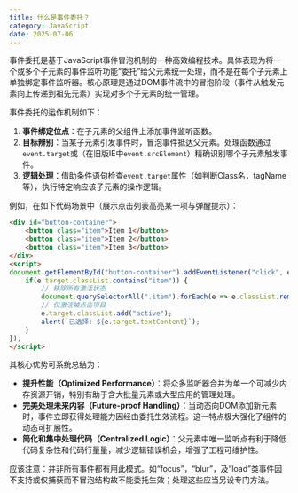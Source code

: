 ```yaml
---
title: 什么是事件委托？
category: JavaScript
date: 2025-07-06
---
```

事件委托是基于JavaScript事件冒泡机制的一种高效编程技术。具体表现为将一个或多个子元素的事件监听功能“委托”给父元素统一处理，而不是在每个子元素上单独绑定事件监听器。核心原理是通过DOM事件流中的冒泡阶段（事件从触发元素向上传递到祖先元素）实现对多个子元素的统一管理。  

事件委托的运作机制如下：  
1. **事件绑定位点**：在子元素的父组件上添加事件监听函数。  
2. **目标辨别**：当某子元素引发事件时，冒泡事件抵达父元素。处理函数通过`event.target`或（在旧版IE中`event.srcElement`）精确识别哪个子元素触发事件。  
3. **逻辑处理**：借助条件语句检查`event.target`属性（如判断Class名，tagName等），执行特定响应该子元素的操作逻辑。  

例如，在如下代码场景中（展示点击列表高亮某一项与弹醒提示）：  
```html
<div id="button-container">
    <button class="item">Item 1</button>
    <button class="item">Item 2</button>
    <button class="item">Item 3</button>
</div>
<script>
document.getElementById("button-container").addEventListener("click", e => {
    if(e.target.classList.contains("item")) {
        // 移除所有激活状态
        document.querySelectorAll(".item").forEach(e => e.classList.remove("active"));
        // 仅激活被点击项目
        e.target.classList.add("active");
        alert(`已选择: ${e.target.textContent}`);
    }
});
</script>
```  

其核心优势可系统总结为：  
- **提升性能（Optimized Performance）**：将众多监听器合并为单一个可减少内存资源开销，特别有助于含大批量元素或大型应用的管理处理。  
- **完美处理未来内容（Future-proof Handling）**：当动态向DOM添加新元素时，事件立即获得处理能力因经由委托生效流程。这一特点极大强化了组件的动态可扩展性。  
- **简化和集中处理代码（Centralized Logic）**：父元素中唯一监听点有利于降低代码复杂性和代码行量量，减少逻辑错误机会，增强了工程可维护性。  

应该注意：并非所有事件都有用此模式。如“focus”，“blur”，及“load”类事件因不支持或仅捕获而不冒泡结构故不能委托生效；处理这些应当另设专门方法。
